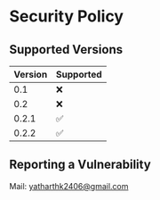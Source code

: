 # Security Policy

## Supported Versions

| Version | Supported          |
| ------- | ------------------ |
| 0.1   | :x:   |
| 0.2   | :x:   |
| 0.2.1   | :white_check_mark:   |
| 0.2.2   | :white_check_mark:   |

## Reporting a Vulnerability
Mail: <a href="mailto:yatharthk2406@gmail.com">yatharthk2406@gmail.com</a>
